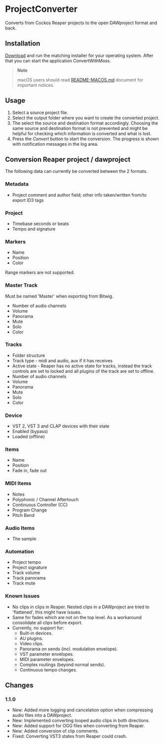 # ProjectConverter

Converts from Cockos Reaper projects to the open DAWproject format and back.

## Installation

[Download][1] and run the matching installer for your operating system.
After that you can start the application ConvertWithMoss.

> **Note**
>
> macOS users should read [README-MACOS.md][2] document for important notices.

## Usage

1. Select a source project file.
2. Select the output folder where you want to create the converted project.
3. The select the source and destination format accordingly. Choosing the same source and destination format is not prevented and might be helpful for checking which information is converted and what is lost.
3. Press the *Convert* button to start the conversion.
   The progress is shown with notification messages in the log area.

## Conversion Reaper project / dawproject

The following data can currently be converted between the 2 formats.

### Metadata 

* Project comment and author field; other info taken/written from/to export ID3 tags

### Project

* Timebase seconds or beats
* Tempo and signature

### Markers

* Name
* Position
* Color

Range markers are not supported.

### Master Track

Must be named 'Master' when exporting from Bitwig.

* Number of audio channels
* Volume
* Panorama
* Mute
* Solo
* Color

### Tracks

* Folder structure
* Track type - midi and audio, aux if it has receives
* Active state - Reaper has no active state for tracks, instead the track controls are set to locked and all plugins of the track are set to offline.
* Number of audio channels
* Volume
* Panorama
* Mute
* Solo
* Color

### Device

* VST 2, VST 3 and CLAP devices with their state
* Enabled (bypass)
* Loaded (offline)

### Items

* Name
* Position
* Fade in, fade out

### MIDI Items

* Notes
* Polyphonic / Channel Aftertouch
* Continuous Controller (CC)
* Program Change
* Pitch Bend

### Audio Items

* The sample

### Automation

* Project tempo
* Project signature
* Track volume
* Track panorama
* Track mute

### Known Issues

* No clips in clips in Reaper. Nested clips in a DAWproject are tried to 'flattened', this might have issues.
* Same for fades which are not on the top level. As a workaround consolidate all clips before export.
* Currently, no support for:
   * Built-in devices.
   * AU plugins.
   * Video clips.
   * Panorama on sends (incl. modulation envelope).
   * VST parameter envelopes.
   * MIDI parameter envelopes.
   * Complex routings (beyond normal sends).
   * Continuous tempo changes.

## Changes

### 1.1.0

* New: Added more logging and cancelation option when compressing audio files into a DAWproject.
* New: Implemented converting looped audio clips in both directions.
* New: Added support for OGG files when converting from Reaper.
* New: Added conversion of clip comments.
* Fixed: Converting VST3 states from Reaper could crash.

[1]: https://mossgrabers.de/Software/ProjectConverter/ProjectConverter.html
[2]: README-MACOS.md
